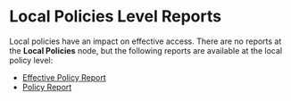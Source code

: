 # Local Policies Level Reports

Local policies have an impact on effective access. There are no reports at the **Local Policies**
node, but the following reports are available at the local policy level:

- [Effective Policy Report](effectivepolicy.md)
- [Policy Report](policy.md)
